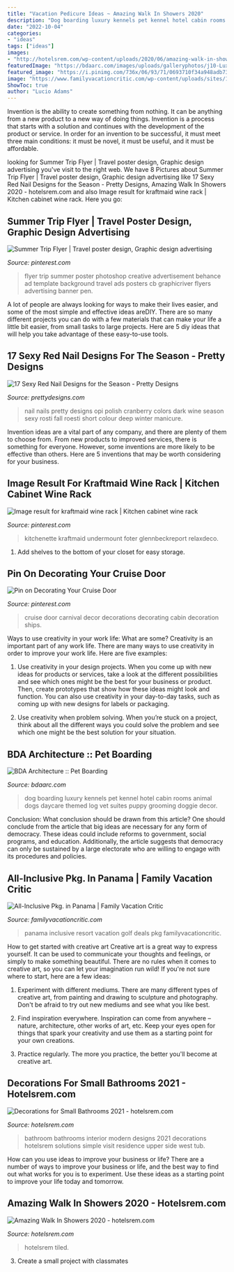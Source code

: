 ```yaml
---
title: "Vacation Pedicure Ideas ~ Amazing Walk In Showers 2020"
description: "Dog boarding luxury kennels pet kennel hotel cabin rooms animal dogs daycare themed log vet suites puppy grooming doggie decor"
date: "2022-10-04"
categories:
- "ideas"
tags: ["ideas"]
images:
- "http://hotelsrem.com/wp-content/uploads/2020/06/amazing-walk-in-showers-luxury-bathroomgood-looking-small-designs-walk-showers-design-ideas-of-amazing-walk-in-showers.jpg"
featuredImage: "https://bdaarc.com/images/uploads/galleryphotos/j10-Luxury-Dog-Boarding-Log-Cabin.jpg"
featured_image: "https://i.pinimg.com/736x/06/93/71/0693710f34a948adb738570f3eec286c.jpg"
image: "https://www.familyvacationcritic.com/wp-content/uploads/sites/19/2018/09/BuenaventuraPanama.jpg"
ShowToc: true
author: "Lucio Adams"
---
```



Invention is the ability to create something from nothing. It can be anything from a new product to a new way of doing things. Invention is a process that starts with a solution and continues with the development of the product or service. In order for an invention to be successful, it must meet three main conditions: it must be novel, it must be useful, and it must be affordable.

	

		
looking for Summer Trip Flyer | Travel poster design, Graphic design advertising you've visit to the right web. We have 8 Pictures about Summer Trip Flyer | Travel poster design, Graphic design advertising like 17 Sexy Red Nail Designs for the Season - Pretty Designs, Amazing Walk In Showers 2020 - hotelsrem.com and also Image result for kraftmaid wine rack | Kitchen cabinet wine rack. Here you go:
		
    
## Summer Trip Flyer | Travel Poster Design, Graphic Design Advertising

<img loading=lazy src="https://i.pinimg.com/736x/38/e5/35/38e535e4960356a2b937ed81f8bd74a9.jpg" onerror="this.onerror=null;this.src='https://tse4.mm.bing.net/th?id=OIP.MduVTjSKmQA6tknk3nco2AHaKe&amp;pid=15.1';" alt="Summer Trip Flyer | Travel poster design, Graphic design advertising">

_Source: pinterest.com_

>flyer trip summer poster photoshop creative advertisement behance ad template background travel ads posters cb graphicriver flyers advertising banner pen. 

	

A lot of people are always looking for ways to make their lives easier, and some of the most simple and effective ideas areDIY. There are so many different projects you can do with a few materials that can make your life a little bit easier, from small tasks to large projects. Here are 5 diy ideas that will help you take advantage of these easy-to-use tools.

    
## 17 Sexy Red Nail Designs For The Season - Pretty Designs

<img loading=lazy src="http://www.prettydesigns.com/wp-content/uploads/2014/03/Pretty-Nails1.jpg" onerror="this.onerror=null;this.src='https://tse1.mm.bing.net/th?id=OIP.sIJyoX9A6M5SV_cMU_o6cQHaKD&amp;pid=15.1';" alt="17 Sexy Red Nail Designs for the Season - Pretty Designs">

_Source: prettydesigns.com_

>nail nails pretty designs opi polish cranberry colors dark wine season sexy rosti fall roesti short colour deep winter manicure. 

	

Invention ideas are a vital part of any company, and there are plenty of them to choose from. From new products to improved services, there is something for everyone. However, some inventions are more likely to be effective than others. Here are 5 inventions that may be worth considering for your business.

    
## Image Result For Kraftmaid Wine Rack | Kitchen Cabinet Wine Rack

<img loading=lazy src="https://i.pinimg.com/736x/34/cd/13/34cd1335565f111345223f77d3a11ccc.jpg" onerror="this.onerror=null;this.src='https://tse3.mm.bing.net/th?id=OIP.Z4_BQd_zKwk2p4HpuNJ1QAHaLH&amp;pid=15.1';" alt="Image result for kraftmaid wine rack | Kitchen cabinet wine rack">

_Source: pinterest.com_

>kitchenette kraftmaid undermount foter glennbeckreport relaxdeco. 

	

1. Add shelves to the bottom of your closet for easy storage.

    
## Pin On Decorating Your Cruise Door

<img loading=lazy src="https://i.pinimg.com/736x/06/93/71/0693710f34a948adb738570f3eec286c.jpg" onerror="this.onerror=null;this.src='https://tse1.mm.bing.net/th?id=OIP.H-ra0ySKK_JbBW8WN19zHQHaJ3&amp;pid=15.1';" alt="Pin on Decorating Your Cruise Door">

_Source: pinterest.com_

>cruise door carnival decor decorations decorating cabin decoration ships. 

	

Ways to use creativity in your work life: What are some?
Creativity is an important part of any work life. There are many ways to use creativity in order to improve your work life. Here are five examples: 
1. Use creativity in your design projects. When you come up with new ideas for products or services, take a look at the different possibilities and see which ones might be the best for your business or product. Then, create prototypes that show how these ideas might look and function. You can also use creativity in your day-to-day tasks, such as coming up with new designs for labels or packaging. 

2. Use creativity when problem solving. When you’re stuck on a project, think about all the different ways you could solve the problem and see which one might be the best solution for your situation.

    
## BDA Architecture :: Pet Boarding

<img loading=lazy src="https://bdaarc.com/images/uploads/galleryphotos/j10-Luxury-Dog-Boarding-Log-Cabin.jpg" onerror="this.onerror=null;this.src='https://tse1.mm.bing.net/th?id=OIP.YxFy_hs3zJ4MMkgCwKW1tgHaKX&amp;pid=15.1';" alt="BDA Architecture :: Pet Boarding">

_Source: bdaarc.com_

>dog boarding luxury kennels pet kennel hotel cabin rooms animal dogs daycare themed log vet suites puppy grooming doggie decor. 

	

Conclusion: What conclusion should be drawn from this article?
One should conclude from the article that big ideas are necessary for any form of democracy. These ideas could include reforms to government, social programs, and education. Additionally, the article suggests that democracy can only be sustained by a large electorate who are willing to engage with its procedures and policies.

    
## All-Inclusive Pkg. In Panama | Family Vacation Critic

<img loading=lazy src="https://www.familyvacationcritic.com/wp-content/uploads/sites/19/2018/09/BuenaventuraPanama.jpg" onerror="this.onerror=null;this.src='https://tse3.mm.bing.net/th?id=OIP.F-Y_BRjCV1HHtEiULsg0MgHaDt&amp;pid=15.1';" alt="All-Inclusive Pkg. in Panama | Family Vacation Critic">

_Source: familyvacationcritic.com_

>panama inclusive resort vacation golf deals pkg familyvacationcritic. 

	

How to get started with creative art
Creative art is a great way to express yourself. It can be used to communicate your thoughts and feelings, or simply to make something beautiful. There are no rules when it comes to creative art, so you can let your imagination run wild! If you're not sure where to start, here are a few ideas:
1. Experiment with different mediums. There are many different types of creative art, from painting and drawing to sculpture and photography. Don't be afraid to try out new mediums and see what you like best.

2. Find inspiration everywhere. Inspiration can come from anywhere – nature, architecture, other works of art, etc. Keep your eyes open for things that spark your creativity and use them as a starting point for your own creations.

3. Practice regularly. The more you practice, the better you'll become at creative art.

    
## Decorations For Small Bathrooms 2021 - Hotelsrem.com

<img loading=lazy src="https://hotelsrem.com/wp-content/uploads/2020/09/decorations-for-small-bathrooms-fresh-30-small-bathroom-design-ideas-small-bathroom-solutions-of-decorations-for-small-bathrooms.jpg" onerror="this.onerror=null;this.src='https://tse3.mm.bing.net/th?id=OIP.yXvWprINQXMMQtim5yUYAgHaLH&amp;pid=15.1';" alt="Decorations for Small Bathrooms 2021 - hotelsrem.com">

_Source: hotelsrem.com_

>bathroom bathrooms interior modern designs 2021 decorations hotelsrem solutions simple visit residence upper side west tub. 

	

How can you use ideas to improve your business or life?
There are a number of ways to improve your business or life, and the best way to find out what works for you is to experiment. Use these ideas as a starting point to improve your life today and tomorrow.

    
## Amazing Walk In Showers 2020 - Hotelsrem.com

<img loading=lazy src="http://hotelsrem.com/wp-content/uploads/2020/06/amazing-walk-in-showers-luxury-bathroomgood-looking-small-designs-walk-showers-design-ideas-of-amazing-walk-in-showers.jpg" onerror="this.onerror=null;this.src='https://tse3.mm.bing.net/th?id=OIP._GcurCMjMRTkbz0MciVC4AHaJ4&amp;pid=15.1';" alt="Amazing Walk In Showers 2020 - hotelsrem.com">

_Source: hotelsrem.com_

>hotelsrem tiled. 

	

3. Create a small project with classmates

